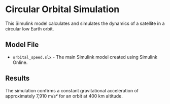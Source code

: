 # Circular Orbital Simulation

This Simulink model calculates and simulates the dynamics of a satellite in a circular low Earth orbit.

## Model File
- `orbital_speed.slx` - The main Simulink model created using Simulink Online.

## Results
The simulation confirms a constant gravitational acceleration of approximately 7,910 m/s² for an orbit at 400 km altitude.

